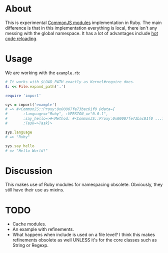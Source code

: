 # About

This is experimental [CommonJS modules](http://wiki.commonjs.org/wiki/Modules) implementation in Ruby. The main difference is that in this implementation everything is local, there isn't any messing with the global namespace. It has a lot of advantages include [hot code reloading](http://romeda.org/blog/2010/01/hot-code-loading-in-nodejs.html).

# Usage

We are working with the `example.rb`:

```ruby
# It works with $LOAD_PATH exactly as Kernel#require does.
$: << File.expand_path('.')

require 'import'

sys = import('example')
# => #<CommonJS::Proxy:0x00007fe73bac01f0 @data={
#       :language=>"Ruby", :VERSION_=>"0.0.1",
#       :say_hello=>#<Method: #<CommonJS::Proxy:0x00007fe73bac01f0 ...>.say_hello>,
#       :Task=>Task}>

sys.language
# => "Ruby"

sys.say_hello
# => "Hello World!"
```

# Discussion

This makes use of Ruby modules for namespacing obsolete. Obviously, they still have their use as mixins.

# TODO

- Cache modules.
- An example with refinements.
- What happens when include is used on a file level? I think this makes refinements obsolete as well UNLESS it's for the core classes such as String or Regexp.
